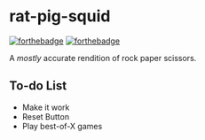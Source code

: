 # rat-pig-squid
[![forthebadge](http://forthebadge.com/images/badges/validated-html2.svg)](http://forthebadge.com)
[![forthebadge](http://forthebadge.com/images/badges/uses-badges.svg)](http://forthebadge.com)

A _mostly_ accurate rendition of rock paper scissors.

## To-do List
* Make it work
* Reset Button
* Play best-of-X games
